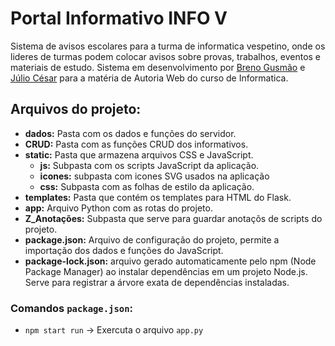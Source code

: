 # Portal Informativo INFO V
Sistema de avisos escolares para a turma de informatica vespetino, onde os lideres de turmas podem colocar avisos sobre provas, trabalhos, eventos e materiais de estudo. 
Sistema em desenvolvimento por [Breno Gusmão](https://github.com/BrennoGithub) e [Júlio César](https://github.com/JCOAlves) para a matéria de Autoria Web do curso de Informatica.

## Arquivos do projeto:
- **dados:** Pasta com os dados e funções do servidor.
- **CRUD:** Pasta com as funções CRUD dos informativos.
- **static:** Pasta que armazena arquivos CSS e JavaScript.
  - **js:** Subpasta com os scripts JavaScript da aplicação.
  - **icones:** subpasta com icones SVG usados na aplicação
  - **css:** Subpasta com as folhas de estilo da aplicação.
- **templates:** Pasta que contém os templates para HTML do Flask.
- **app:** Arquivo Python com as rotas do projeto.
- **Z_Anotações:** Subpasta que serve para guardar anotaçõs de scripts do projeto.
- **package.json:** Arquivo de configuração do projeto, permite a importação dos dados e funções do JavaScript.
- **package-lock.json:** arquivo gerado automaticamente pelo npm (Node Package Manager) ao instalar dependências em um projeto Node.js. Serve para registrar a árvore exata de dependências instaladas. 

### Comandos ```package.json```:
- ```npm start run``` -> Exercuta o arquivo ```app.py```

